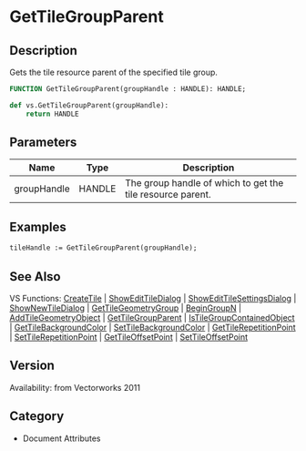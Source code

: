 # GetTileGroupParent

## Description
Gets the tile resource parent of the specified tile group.

```pascal
FUNCTION GetTileGroupParent(groupHandle : HANDLE): HANDLE;
```

```python
def vs.GetTileGroupParent(groupHandle):
    return HANDLE
```

## Parameters
|Name|Type|Description|
|---|---|---|
|groupHandle|HANDLE|The group handle of which to get the tile resource parent.|

## Examples
```pascal
tileHandle := GetTileGroupParent(groupHandle);
```

## See Also
VS Functions:
[CreateTile](CreateTile.md) 
| [ShowEditTileDialog](ShowEditTileDialog.md) 
| [ShowEditTileSettingsDialog](ShowEditTileSettingsDialog.md) 
| [ShowNewTileDialog](ShowNewTileDialog.md) 
| [GetTileGeometryGroup](GetTileGeometryGroup.md) 
| [BeginGroupN](BeginGroupN.md) 
| [AddTileGeometryObject](AddTileGeometryObject.md) 
| [GetTileGroupParent](GetTileGroupParent.md) 
| [IsTileGroupContainedObject](IsTileGroupContainedObject.md) 
| [GetTileBackgroundColor](GetTileBackgroundColor.md) 
| [SetTileBackgroundColor](SetTileBackgroundColor.md) 
| [GetTileRepetitionPoint](GetTileRepetitionPoint.md) 
| [SetTileRepetitionPoint](SetTileRepetitionPoint.md) 
| [GetTileOffsetPoint](GetTileOffsetPoint.md) 
| [SetTileOffsetPoint](SetTileOffsetPoint.md)

## Version
Availability: from Vectorworks 2011

## Category
* Document Attributes

